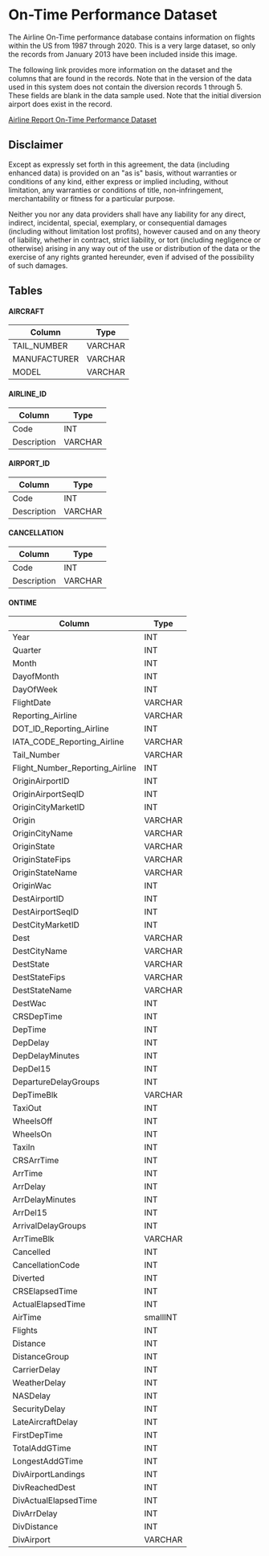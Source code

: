 # On-Time Performance Dataset

The Airline On-Time performance database contains information on flights within the US from 1987 through 2020. This is a very large dataset, so only the records from January 2013 have been included inside this image.

The following link provides more information on the dataset and the columns that are found in the records. Note that in the version of the data used in this system does not contain the diversion records 1 through 5. These fields are blank in the data sample used. Note that the initial diversion airport does exist in the record.

<a href="https://dax-cdn.cdn.appdomain.cloud/dax-airline/1.0.1/data-preview/index.html" target="_blank">Airline Report On-Time Performance Dataset</a>

## Disclaimer

Except as expressly set forth in this agreement, the data (including enhanced data) is provided on an "as is" basis, without warranties or conditions of any kind, either express or implied including, without limitation, any warranties or conditions of title, non-infringement, merchantability or fitness for a particular purpose.

Neither you nor any data providers shall have any liability for any direct, indirect, incidental, special, exemplary, or consequential damages (including without limitation lost profits), however caused and on any theory of liability, whether in contract, strict liability, or tort (including negligence or otherwise) arising in any way out of the use or distribution of the data or the exercise of any rights granted hereunder, even if advised of the possibility of such damages.

## Tables

#### AIRCRAFT

|Column|Type
|------|------|
|TAIL_NUMBER| VARCHAR| 
|MANUFACTURER| VARCHAR| 
|MODEL| VARCHAR

#### AIRLINE_ID

|Column|Type
|------|------|
|Code| INT| 
|Description| VARCHAR|

#### AIRPORT_ID

|Column|Type
|------|------|
|Code| INT| 
|Description| VARCHAR|

#### CANCELLATION
|Column|Type
|------|------|
|Code| INT| 
|Description| VARCHAR|

#### ONTIME
|Column|Type
|------|------|
|Year| INT| 
|Quarter| INT| 
|Month| INT| 
|DayofMonth| INT| 
|DayOfWeek| INT| 
|FlightDate| VARCHAR| 
|Reporting_Airline| VARCHAR| 
|DOT_ID_Reporting_Airline| INT| 
|IATA_CODE_Reporting_Airline| VARCHAR| 
|Tail_Number| VARCHAR| 
|Flight_Number_Reporting_Airline| INT| 
|OriginAirportID| INT| 
|OriginAirportSeqID| INT| 
|OriginCityMarketID| INT| 
|Origin| VARCHAR| 
|OriginCityName| VARCHAR| 
|OriginState| VARCHAR| 
|OriginStateFips| VARCHAR| 
|OriginStateName| VARCHAR| 
|OriginWac| INT| 
|DestAirportID| INT| 
|DestAirportSeqID| INT| 
|DestCityMarketID| INT| 
|Dest| VARCHAR| 
|DestCityName| VARCHAR| 
|DestState| VARCHAR| 
|DestStateFips| VARCHAR| 
|DestStateName| VARCHAR| 
|DestWac| INT| 
|CRSDepTime| INT| 
|DepTime| INT| 
|DepDelay| INT| 
|DepDelayMinutes| INT| 
|DepDel15| INT| 
|DepartureDelayGroups| INT| 
|DepTimeBlk| VARCHAR| 
|TaxiOut| INT| 
|WheelsOff| INT| 
|WheelsOn| INT| 
|TaxiIn| INT| 
|CRSArrTime| INT| 
|ArrTime| INT| 
|ArrDelay| INT| 
|ArrDelayMinutes| INT| 
|ArrDel15| INT| 
|ArrivalDelayGroups| INT| 
|ArrTimeBlk| VARCHAR| 
|Cancelled| INT| 
|CancellationCode| INT| 
|Diverted| INT| 
|CRSElapsedTime| INT| 
|ActualElapsedTime| INT| 
|AirTime| smallINT| 
|Flights| INT| 
|Distance| INT| 
|DistanceGroup| INT| 
|CarrierDelay| INT| 
|WeatherDelay| INT| 
|NASDelay| INT| 
|SecurityDelay| INT| 
|LateAircraftDelay| INT| 
|FirstDepTime| INT| 
|TotalAddGTime| INT| 
|LongestAddGTime| INT| 
|DivAirportLandings| INT| 
|DivReachedDest| INT| 
|DivActualElapsedTime| INT| 
|DivArrDelay| INT| 
|DivDistance| INT| 
|DivAirport| VARCHAR|